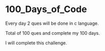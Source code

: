 # 100_Days_of_Code
Every day 2 ques will be done in c language.

Total of 100 ques and complete my 100 days.

I will complete this challenge.

